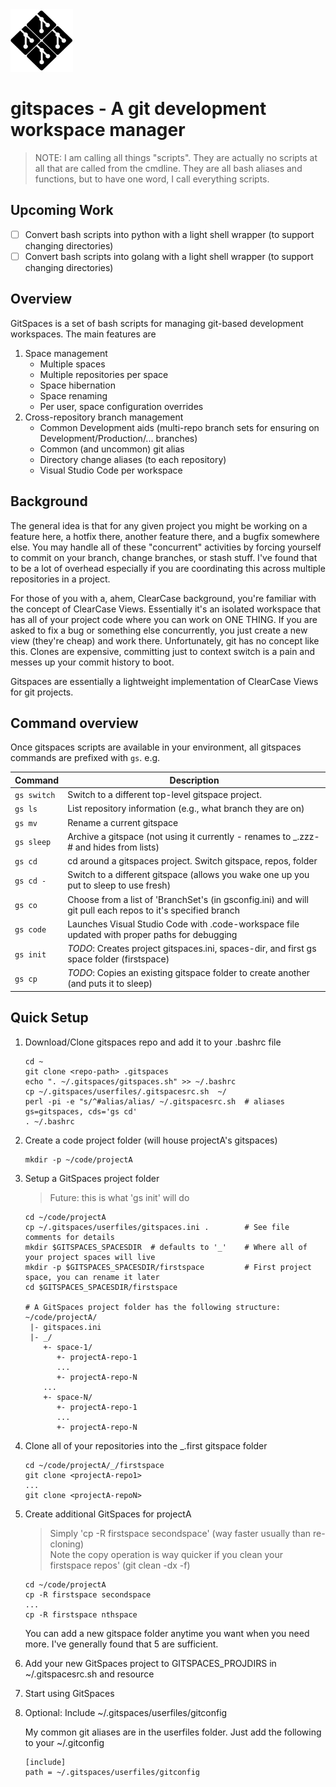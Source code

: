 <img src="gitspaces.png" width="100">

# gitspaces - A git development workspace manager

> NOTE: I am calling all things "scripts". They are actually no scripts at all that are called from the cmdline. They are all bash aliases and functions, but to have one word, I call everything scripts.

## Upcoming Work

- [ ] Convert bash scripts into python with a light shell wrapper (to support changing directories)
- [ ] Convert bash scripts into golang with a light shell wrapper (to support changing directories)

## Overview

GitSpaces is a set of bash scripts for managing git-based development workspaces. The main features are

1. Space management
   * Multiple spaces
   * Multiple repositories per space
   * Space hibernation
   * Space renaming
   * Per user, space configuration overrides
2. Cross-repository branch management
   * Common Development aids (multi-repo branch sets for ensuring on Development/Production/... branches)
   * Common (and uncommon) git alias
   * Directory change aliases (to each repository)
   * Visual Studio Code  per workspace

## Background

The general idea is that for any given project you might be working on a feature here, a hotfix there, another feature there, 
and a bugfix somewhere else. You may handle all of these "concurrent" activities by forcing yourself to commit on your branch,
change branches, or stash stuff. I've found that to be a lot of overhead especially if you are coordinating this across multiple
repositories in a project.

For those of you with a, ahem, ClearCase background, you're familiar with the concept of ClearCase Views. Essentially it's an
isolated workspace that has all of your project code where you can work on ONE THING. If you are asked to fix a bug or
something else concurrently, you just create a new view (they're cheap) and work there. Unfortunately, git has no concept
like this. Clones are expensive, committing just to context switch is a pain and messes up your commit history to boot.

Gitspaces are essentially a lightweight implementation of ClearCase Views for git projects.

## Command overview

Once gitspaces scripts are available in your environment, all gitspaces commands are prefixed with `gs`. e.g.

Command     | Description
------------|------------------------
`gs switch` | Switch to a different top-level gitspace project.
`gs ls`     | List repository information (e.g., what branch they are on)
`gs mv`     | Rename a current gitspace
`gs sleep`  | Archive a gitspace (not using it currently - renames to _.zzz-# and hides from lists)
`gs cd`     | cd around a gitspaces project. Switch gitspace, repos, folder
`gs cd -`   | Switch to a different gitspace (allows you wake one up you put to sleep to use fresh)
`gs co`     | Choose from a list of 'BranchSet's (in gsconfig.ini) and will git pull each repos to it's specified branch
`gs code`   | Launches Visual Studio Code with .code-workspace file updated with proper paths for debugging
`gs init`   | _TODO_: Creates project gitspaces.ini, spaces-dir, and first gs space folder (firstspace)
`gs cp`     | _TODO_: Copies an existing gitspace folder to create another (and puts it to sleep)


## Quick Setup

1. Download/Clone gitspaces repo and add it to your .bashrc file

   ```
   cd ~
   git clone <repo-path> .gitspaces
   echo ". ~/.gitspaces/gitspaces.sh" >> ~/.bashrc
   cp ~/.gitspaces/userfiles/.gitspacesrc.sh  ~/
   perl -pi -e "s/^#alias/alias/ ~/.gitspacesrc.sh  # aliases gs=gitspaces, cds='gs cd'
   . ~/.bashrc
   ```
   
2. Create a code project folder (will house projectA's gitspaces)

   ```
   mkdir -p ~/code/projectA
   ```

3. Setup a GitSpaces project folder
   > Future: this is what 'gs init' will do
   ```
   cd ~/code/projectA
   cp ~/.gitspaces/userfiles/gitspaces.ini .        # See file comments for details
   mkdir $GITSPACES_SPACESDIR  # defaults to '_'    # Where all of your project spaces will live
   mkdir -p $GITSPACES_SPACESDIR/firstspace         # First project space, you can rename it later
   cd $GITSPACES_SPACESDIR/firstspace

   # A GitSpaces project folder has the following structure:
   ~/code/projectA/
    |- gitspaces.ini
    |- _/
       +- space-1/
          +- projectA-repo-1
          ...
          +- projectA-repo-N
       ...
       +- space-N/
          +- projectA-repo-1
          ...
          +- projectA-repo-N
   ```

4. Clone all of your repositories into the \_.first gitspace folder

   ```
   cd ~/code/projectA/_/firstspace
   git clone <projectA-repo1>
   ...
   git clone <projectA-repoN>
   ```
   
5. Create additional GitSpaces for projectA
   > Simply 'cp -R firstspace secondspace' (way faster usually than re-cloning)  
   > Note the copy operation is way quicker if you clean your firstspace repos' (git clean -dx -f)  
   ```
   cd ~/code/projectA
   cp -R firstspace secondspace
   ...
   cp -R firstspace nthspace
   ```
  
   You can add a new gitspace folder anytime you want when you need more. I've generally found that 5 are sufficient.

6. Add your new GitSpaces project to GITSPACES_PROJDIRS in ~/.gitspacesrc.sh and resource

7. Start using GitSpaces

8. Optional: Include ~/.gitspaces/userfiles/gitconfig

   My common git aliases are in the userfiles folder. Just add the following to your ~/.gitconfig
   
   ```
   [include]
   path = ~/.gitspaces/userfiles/gitconfig
   ```
